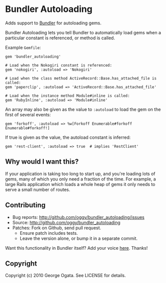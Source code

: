 # Bundler Autoloading

Adds support to [Bundler][bundler] for autoloading gems.

Bundler Autoloading lets you tell Bundler to automatically load gems
when a particular constant is referenced, or method is called.

Example `Gemfile`:

    gem 'bundler_autoloading'

    # Load when the Nokogiri constant is referenced:
    gem 'nokogiri', :autoload => 'Nokogiri'

    # Load when the class method ActiveRecord::Base.has_attached_file is called:
    gem 'paperclip', :autoload => 'ActiveRecord::Base.has_attached_file'

    # Load when the instance method Module#inline is called:
    gem 'RubyInline', :autoload => 'Module#inline'

An array may also be given as the value to `:autoload` to load the gem
on the first of several events:

    gem 'forkoff', :autoload => %w[Forkoff Enumerable#forkoff Enumerable#forkoff!]

If true is given as the value, the autoload constant is inferred:

    gem 'rest-client', :autoload => true  # implies 'RestClient'

## Why would I want this?

If your application is taking too long to start up, and you're loading
lots of gems, many of which you only need a fraction of the time.  For
example, a large Rails application which loads a whole heap of gems it
only needs to serve a small number of routes.

## Contributing

* Bug reports: http://github.com/oggy/bundler_autoloading/issues
* Source: http://github.com/oggy/bundler_autoloading
* Patches: Fork on Github, send pull request.
  * Ensure patch includes tests.
  * Leave the version alone, or bump it in a separate commit.

Want this functionality in Bundler itself?  Add your voice
[here][ticket].  Thanks!

## Copyright

Copyright (c) 2010 George Ogata. See LICENSE for details.

[bundler]: http://github.com/carlhuda/bundler
[ticket]: http://github.com/carlhuda/bundler/issues/119
